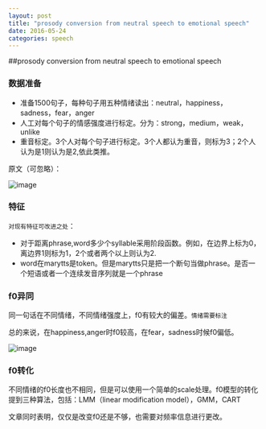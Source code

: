 ```yaml
---
layout: post
title: "prosody conversion from neutral speech to emotional speech"
date: 2016-05-24
categories: speech
---
```



##prosody conversion from neutral speech to emotional speech

###  数据准备
* 准备1500句子，每种句子用五种情绪读出：neutral，happiness，sadness，fear，anger
* 人工对每个句子的情感强度进行标定。分为：strong，medium，weak，unlike
* 重音标定。3个人对每个句子进行标定。3个人都认为重音，则标为3；2个人认为是1则认为是2,依此类推。

原文（可忽略）：

![image](http://vsooda.github.io/assets/prosody/data_record.png)

### 特征
`对现有特征可改进之处`：

* 对于距离phrase,word多少个syllable采用阶段函数。例如，在边界上标为0，离边界1则标为1，2个或者两个以上则认为2.
* word在marytts是token。但是marytts只是把一个断句当做phrase。是否一个短语或者一个连续发音序列就是一个phrase

### f0异同

同一句话在不同情绪，不同情绪强度上，f0有较大的偏差。`情绪需要标注`

总的来说，在happiness,anger时f0较高，在fear，sadness时候f0偏低。

![image](http://vsooda.github.io/assets/prosody/prosody_f0.png)

### f0转化
不同情绪的f0长度也不相同，但是可以使用一个简单的scale处理。f0模型的转化提到三种算法，包括：LMM（linear modification model），GMM，CART

文章同时表明，仅仅是改变f0还是不够，也需要对频率信息进行更改。